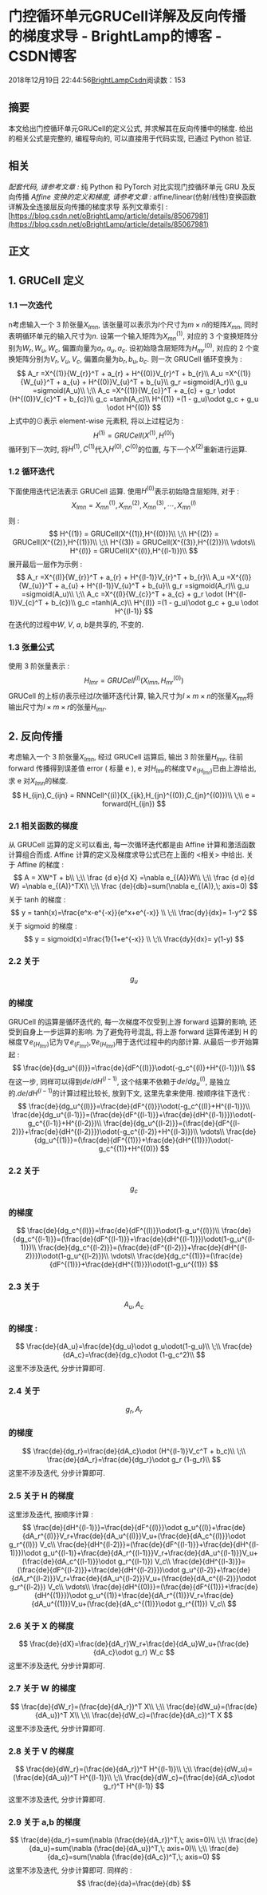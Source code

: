 
# 门控循环单元GRUCell详解及反向传播的梯度求导 - BrightLamp的博客 - CSDN博客


2018年12月19日 22:44:56[BrightLampCsdn](https://me.csdn.net/oBrightLamp)阅读数：153



## 摘要
本文给出门控循环单元GRUCell的定义公式, 并求解其在反向传播中的梯度.
给出的相关公式是完整的, 编程导向的, 可以直接用于代码实现, 已通过 Python 验证.
## 相关
*配套代码, 请参考文章 :*
纯 Python 和 PyTorch 对比实现门控循环单元 GRU 及反向传播
*Affine 变换的定义和梯度, 请参考文章 :*
affine/linear(仿射/线性)变换函数详解及全连接层反向传播的梯度求导
系列文章索引 :
[https://blog.csdn.net/oBrightLamp/article/details/85067981](https://blog.csdn.net/oBrightLamp/article/details/85067981)
## 正文
## 1. GRUCell 定义
### 1.1 一次迭代
n考虑输入一个 3 阶张量$X_{lmn}$, 该张量可以表示为$l$个尺寸为$m \times n$的矩阵$X_{mn}$, 同时表明循环单元的输入尺寸为$n$.
设第一个输入矩阵为$X_{mn}^{(1)}$, 对应的 3 个变换矩阵分别为$W_r,W_u,W_c$, 偏置向量为$a_r,a_u,a_c$.
设初始隐含层矩阵为$H_{mr}^{(0)}$, 对应的 2 个变换矩阵分别为$V_r,V_u,V_c$, 偏置向量为$b_r,b_u,b_c$.
则一次 GRUCell 循环变换为 :
$$
A_r =X^{(1)}{W_{r}}^T + a_{r} + H^{(0)}V_{r}^T + b_{r}\\
A_u =X^{(1)}{W_{u}}^T + a_{u} + H^{(0)}V_{u}^T + b_{u}\\
g_r =sigmoid(A_r)\\
g_u =sigmoid(A_u)\\
\;\\
A_c =X^{(1)}{W_{c}}^T + a_{c} + g_r \odot (H^{(0)}V_{c}^T + b_{c})\\
g_c =tanh(A_c)\\
H^{(1)} =(1 - g_u)\odot g_c + g_u \odot H^{(0)}
$$
上式中的$\odot$表示 element-wise 元素积, 将以上过程记为 :
$$
H^{(1)} = GRUCell(X^{(1)},H^{(0)})
$$
循环到下一次时, 将$H^{(1)},C^{(1)}$代入$H^{(0)},C^{(0)}$的位置, 与下一个$X^{(2)}$重新进行运算.
### 1.2 循环迭代
下面使用迭代记法表示 GRUCell 运算.
使用$H^{(0)}$表示初始隐含层矩阵, 对于 :
$$
X_{lmn} = X_{mn}^{(1)},X_{mn}^{(2)},X_{mn}^{(3)},\cdots,X_{mn}^{(l)}
$$
则 :
$$
H^{(1)} = GRUCell(X^{(1)},H^{(0)})\\
\;\\
H^{(2)} = GRUCell(X^{(2)},H^{(1)})\\
\;\\
H^{(3)} = GRUCell(X^{(3)},H^{(2)})\\
\vdots\\
H^{(l)} = GRUCell(X^{(l)},H^{(l-1)})\\
$$
展开最后一层作为示例 :
$$
A_r =X^{(l)}{W_{r}}^T + a_{r} + H^{(l-1)}V_{r}^T + b_{r}\\
A_u =X^{(l)}{W_{u}}^T + a_{u} + H^{(l-1)}V_{u}^T + b_{u}\\
g_r =sigmoid(A_r)\\
g_u =sigmoid(A_u)\\
\;\\
A_c =X^{(l)}{W_{c}}^T + a_{c} + g_r \odot (H^{(l-1)}V_{c}^T + b_{c})\\
g_c =tanh(A_c)\\
H^{(l)} =(1 - g_u)\odot g_c + g_u \odot H^{(l-1)}
$$
在迭代的过程中$W, \; V , \; a, \; b$是共享的, 不变的.
### 1.3 张量公式
使用 3 阶张量表示 :
$$
H_{lmr} = GRUCell^{(l)}(X_{lmn},H_{mr}^{(0)})
$$
GRUCell 的上标$(l)$表示经过$l$次循环迭代计算, 输入尺寸为$l \times m \times n$的张量$X_{lmn}$将输出尺寸为$l \times m \times r$的张量$H_{lmr}$.
## 2. 反向传播
考虑输入一个 3 阶张量$X_{lmn}$, 经过 GRUCell 运算后, 输出 3 阶张量$H_{lmr}$, 往前 forward 传播得到误差值 error ( 标量 e ), e 对$H_{lmr}$的梯度$\nabla e_{(H_{lmr})}$已由上游给出, 求 e 对$X_{lmn}$的梯度.
$$
H_{ijn},C_{ijn} = RNNCell^{(i)}(X_{ijk},H_{jn}^{(0)},C_{jn}^{(0)})\\
\;\\
e = forward(H_{ijn})
$$

### 2.1 相关函数的梯度
从 GRUCell 运算的定义可以看出, 每一次循环迭代都是由 Affine 计算和激活函数计算组合而成.
Affine 计算的定义及梯度求导公式已在上面的 <相关> 中给出.
关于 Affine 的梯度 :
$$
A = XW^T + b\\
\;\\
\frac {d e}{d X} =\nabla e_{(A)}W\\
\;\\
\frac {d e}{d W} =\nabla e_{(A)}^TX\\
\;\\
\frac {de}{db}=sum(\nabla e_{(A)},\; axis=0)
$$
关于 tanh 的梯度 :
$$
y = tanh(x)=\frac{e^x-e^{-x}}{e^x+e^{-x}} \\
\;\\
\frac{dy}{dx}= 1-y^2
$$
关于 sigmoid 的梯度 :
$$
y = sigmoid(x)=\frac{1}{1+e^{-x}} \\
\;\\
\frac{dy}{dx}= y(1-y)
$$

### 2.2 关于
$$
g_u
$$
### 的梯度
GRUCell 的运算是循环迭代的, 每一次梯度不仅受到上游 forward 运算的影响, 还受到自身上一步运算的影响.
为了避免符号混乱, 将上游 forward 运算传递到 H 的梯度$\nabla e_{(H_{lmr})}$记为$\nabla e_{(F_{lmr})}$,$\nabla e_{(H_{lmr})}$用于迭代过程中的内部计算.
从最后一步开始算起 :
$$
\frac{de}{dg_u^{(l)}}=\frac{de}{dF^{(l)}}\odot(-g_c^{(l)}+H^{(l-1)})\\
$$
在这一步, 同样可以得到$de / dH^{(l-1)}$, 这个结果不依赖于$de / dg_u^{(l)}$, 是独立的.$de / dH^{(l-1)}$的计算过程比较长, 放到下文, 这里先拿来使用.
按顺序往下迭代 :
$$
\frac{de}{dg_u^{(l)}}=\frac{de}{dF^{(l)}}\odot(-g_c^{(l)}+H^{(l-1)})\\
\frac{de}{dg_u^{(l-1)}}=(\frac{de}{dF^{(l-1)}}+\frac{de}{dH^{(l-1)}})\odot(-g_c^{(l-1)}+H^{(l-2)})\\
\frac{de}{dg_u^{(l-2)}}=(\frac{de}{dF^{(l-2)}}+\frac{de}{dH^{(l-2)}})\odot(-g_c^{(l-2)}+H^{(l-3)})\\
\vdots\\
\frac{de}{dg_u^{(1)}}=(\frac{de}{dF^{(1)}}+\frac{de}{dH^{(1)}})\odot(-g_c^{(1)}+H^{(0)})
$$

### 2.2 关于
$$
g_c
$$
### 的梯度
$$
\frac{de}{dg_c^{(l)}}=\frac{de}{dF^{(l)}}\odot(1-g_u^{(l)})\\
\frac{de}{dg_c^{(l-1)}}=(\frac{de}{dF^{(l-1)}}+\frac{de}{dH^{(l-1)}})\odot(1-g_u^{(l-1)})\\
\frac{de}{dg_c^{(l-2)}}=(\frac{de}{dF^{(l-2)}}+\frac{de}{dH^{(l-2)}})\odot(1-g_u^{(l-2)})\\
\vdots\\
\frac{de}{dg_c^{(1)}}=(\frac{de}{dF^{(1)}}+\frac{de}{dH^{(1)}})\odot(1-g_u^{(1)})
$$

### 2.3 关于
$$
A_u, A_c
$$
### 的梯度 :
$$
\frac{de}{dA_u}=\frac{de}{dg_u}\odot g_u\odot(1-g_u)\\
\;\\
\frac{de}{dA_c}=\frac{de}{dg_c}\odot (1-g_c^2)\\
$$
这里不涉及迭代, 分步计算即可.
### 2.4 关于
$$
g_r, A_r
$$
### 的梯度
$$
\frac{de}{dg_r}=\frac{de}{dA_c}\odot (H^{(l-1)}V_c^T + b_c)\\
\;\\
\frac{de}{dA_r}=\frac{de}{dg_r}\odot g_r (1-g_r)\\
$$
这里不涉及迭代, 分步计算即可.
### 2.5 关于 H 的梯度
这里涉及迭代, 按顺序计算 :
$$
\frac{de}{dH^{(l-1)}}=\frac{de}{dF^{(l)}}\odot g_u^{(l)}+\frac{de}{dA_r^{(l)}}V_r+\frac{de}{dA_u^{(l)}}V_u+(\frac{de}{dA_c^{(l)}}\odot g_r^{(l)}) V_c\\
\frac{de}{dH^{(l-2)}}=(\frac{de}{dF^{(l-1)}}+\frac{de}{dH^{(l-1)}})\odot g_u^{(l-1)}+\frac{de}{dA_r^{(l-1)}}V_r+\frac{de}{dA_u^{(l-1)}}V_u+(\frac{de}{dA_c^{(l-1)}}\odot g_r^{(l-1)}) V_c\\
\frac{de}{dH^{(l-3)}}=(\frac{de}{dF^{(l-2)}}+\frac{de}{dH^{(l-2)}})\odot g_u^{(l-2)}+\frac{de}{dA_r^{(l-2)}}V_r+\frac{de}{dA_u^{(l-2)}}V_u+(\frac{de}{dA_c^{(l-2)}}\odot g_r^{(l-2)}) V_c\\
\vdots\\
\frac{de}{dH^{(0)}}=(\frac{de}{dF^{(1)}}+\frac{de}{dH^{(1)}})\odot g_u^{(1)}+\frac{de}{dA_r^{(1)}}V_r+\frac{de}{dA_u^{(1)}}V_u+(\frac{de}{dA_c^{(1)}}\odot g_r^{(1)}) V_c\\
$$

### 2.6 关于 X 的梯度
$$
\frac{de}{dX}=\frac{de}{dA_r}W_r+\frac{de}{dA_u}W_u+(\frac{de}{dA_c}\odot g_r) W_c
$$
这里不涉及迭代, 分步计算即可.
### 2.7 关于 W 的梯度
$$
\frac{de}{dW_r}=(\frac{de}{dA_r})^T X\\
\;\\
\frac{de}{dW_u}=(\frac{de}{dA_u})^T X\\
\;\\
\frac{de}{dW_c}=(\frac{de}{dA_c})^T X
$$
这里不涉及迭代, 分步计算即可.
### 2.8 关于 V 的梯度
$$
\frac{de}{dW_r}=(\frac{de}{dA_r})^T H^{(l-1)}\\
\;\\
\frac{de}{dW_u}=(\frac{de}{dA_u})^T H^{(l-1)}\\
\;\\
\frac{de}{dW_c}=(\frac{de}{dA_c}\odot g_r)^T H^{(l-1)}
$$
这里不涉及迭代, 分步计算即可.
### 2.9 关于 a,b 的梯度
$$
\frac{de}{da_r}=sum(\nabla (\frac{de}{dA_r})^T,\; axis=0)\\
\;\\
\frac{de}{da_u}=sum(\nabla (\frac{de}{dA_u})^T,\; axis=0)\\
\;\\
\frac{de}{da_c}=sum(\nabla (\frac{de}{dA_c})^T,\; axis=0)
$$
这里不涉及迭代, 分步计算即可. 同样的 :
$$
\frac{de}{da}=\frac{de}{db}
$$


